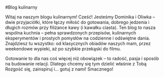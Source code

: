 #Blog kulinarny

Witaj na naszym blogu kulinarnym!
Cześć! Jesteśmy Dominika i Oliwka – dwie przyjaciółki, które łączy miłość do gotowania, dobrego jedzenia i długich rozmów przy filiżance kawy (i kawałku ciasta).
Ten blog to nasza wspólna kuchnia – pełna sprawdzonych przepisów, kulinarnych eksperymentów i prostych pomysłów na codzienne i odświętne dania. Znajdziesz tu wszystko: od klasycznych obiadów naszych mam, przez weekendowe wypieki, aż po szybkie przekąski do filmu.

Gotowanie to dla nas coś więcej niż obowiązek – to radość, pasja i sposób na budowanie relacji. Dlatego chcemy się tym dzielić właśnie z Tobą 
Rozgość się, zainspiruj i... gotuj z nami!
Smacznego!